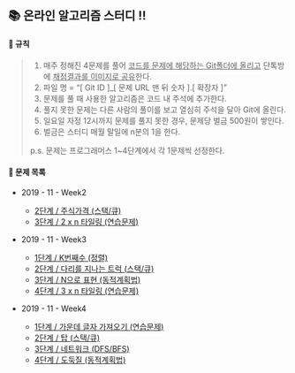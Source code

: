 📚 온라인 알고리즘 스터디 ‼️
-------------

#### 📎 규칙

> 1. 매주 정해진 4문제를 풀어 <u>코드를 문제에 해당하는 Git폴더에 올리고</u> 단톡방에 <u>채점결과를 이미지로 공유</u>한다.
> 2. 파일 명 = “[ Git ID ]_[ 문제 URL 맨 뒤 숫자 ].[ 확장자 ]”
> 3. 문제를 풀 때 사용한 알고리즘은 코드 내 주석에 추가한다.
> 4. 풀지 못한 문제는 다른 사람의 풀이를 보고 열심히 주석을 달아 Git에 올린다.
> 5. 일요일 자정 12시까지 문제를 풀지 못한 경우, 문제당 벌금 500원이 쌓인다.
> 6. 벌금은 스터디 매월 말일에 n분의 1을 한다.
>
> p.s. 문제는 프로그래머스 1~4단계에서 각 1문제씩 선정한다.



#### 📖 문제 목록
* 2019 - 11 - Week2
  * [2단계 / 주식가격 (스택/큐)](https://programmers.co.kr/learn/courses/30/lessons/42584)
  * [3단계 / 2 x n 타일링 (연습문제)](https://programmers.co.kr/learn/courses/30/lessons/12900)

* 2019 - 11 - Week3
  * [1단계 / K번째수 (정렬)](https://programmers.co.kr/learn/courses/30/lessons/42748)
  * [2단계 / 다리를 지나는 트럭 (스택/큐)](https://programmers.co.kr/learn/courses/30/lessons/42583)
  * [3단계 / N으로 표현 (동적계획법)](https://programmers.co.kr/learn/courses/30/lessons/42895)
  * [4단계 / 3 x n 타일링 (연습문제)](https://programmers.co.kr/learn/courses/30/lessons/12902)

* 2019 - 11 - Week4
  * [1단계 / 가운데 글자 가져오기 (연습문제)](https://programmers.co.kr/learn/courses/30/lessons/12903)
  * [2단계 / 탑 (스택/큐)](https://programmers.co.kr/learn/courses/30/lessons/42588)
  * [3단계 / 네트워크 (DFS/BFS)](https://programmers.co.kr/learn/courses/30/lessons/43162)
  * [4단계 / 도둑질 (동적계획법)](https://programmers.co.kr/learn/courses/30/lessons/42897)
  
